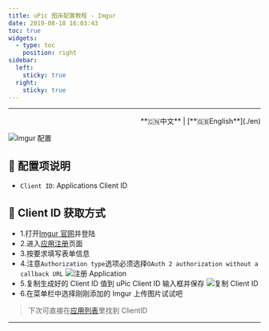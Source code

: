 ```yaml
---
title: uPic 图床配置教程 - Imgur
date: 2019-08-18 16:03:43
toc: true
widgets:
  - type: toc
    position: right
sidebar:
  left:
    sticky: true
  right:
    sticky: true
---
```


<hr><!-- i18n --><div align="right">**🇨🇳中文** | [**🇬🇧English**](./en)</div><!-- i18n -->

![Imgur 配置](https://r2.svend.cc/tutorials/imgur-host.png)

## 📝 配置项说明

- `Client ID`: Applications Client ID

## 🔑 Client ID 获取方式

- 1.打开[Imgur 官网](https://imgur.com/)并登陆
- 2.进入[应用注册](https://api.imgur.com/oauth2/addclient)页面
- 3.按要求填写表单信息
- 4.注意`Authorization type`选项必须选择`OAuth 2 authorization without a callback URL`
  ![注册 Application](https://r2.svend.cc/tutorials/imgur-application.png)
- 5.复制生成好的 Client ID 值到 uPic Client ID 输入框并保存
  ![复制 Client ID](https://r2.svend.cc/tutorials/imgur-client-id.png)
- 6.在菜单栏中选择刚刚添加的 Imgur 上传图片试试吧

> 下次可直接在[应用列表](https://imgur.com/account/settings/apps)里找到 ClientID

<hr>
